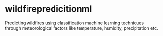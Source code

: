 # wildfirepredicitionml
Predicting wildfires using classification machine learning techniques through meteorological factors like temperature, humidity, precipitation etc.
